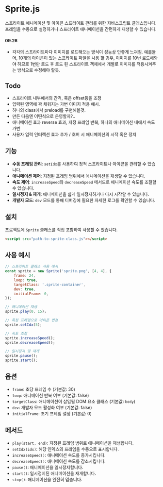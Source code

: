# Sprite.js

스프라이트 애니메이션 및 아이콘 스프라이트 관리를 위한 자바스크립트 클래스입니다.  
프레임을 수동으로 설정하거나 스프라이트 애니메이션을 간편하게 재생할 수 있습니다.

#### 09.26

-   각각의 스프라이트마다 이미지를 로드해오는 방식이 성능상 안좋게 느껴짐.
    예를들어, 10개의 아이콘이 있는 스프라이트 파일을 사용 할 경우, 이미지를 10번 로드해와야 하므로
    1번만 로드 후 로드 된 스프라이트 객체에서 개별로 이미지를 적용시켜주는 방식으로 수정해야 할듯.

## Todo
-   스프라이트 내부에서의 간격, 혹은 offset등을 조정
-   입력된 영역에 꽉 채워지는 가변 이미지 적용 예시.
-   하나의 class에서 preload를 구현해볼것.
-   만든 다음엔 어떤식으로 운영할지?..
-   애니메이션 효과 reverse 효과, 지정 프레임 반복, 하나의 애니메이션 내에서 속도 가변
-   사용자 입력 인터렉션 효과 추가 / 호버 시 애니메이션의 시작 혹은 정지

## 기능

-   **수동 프레임 관리**: `setIdx`를 사용하여 정적 스프라이트나 아이콘을 관리할 수 있습니다.
-   **애니메이션 제어**: 지정된 프레임 범위에서 애니메이션을 재생할 수 있습니다.
-   **속도 제어**: `increaseSpeed`와 `decreaseSpeed` 메서드로 애니메이션 속도를 조절할 수 있습니다.
-   **일시정지 & 재개**: 애니메이션을 쉽게 일시정지하거나 다시 시작할 수 있습니다.
-   **개발자 모드**: `dev` 모드를 통해 디버깅에 필요한 자세한 로그를 확인할 수 있습니다.

## 설치

프로젝트에 `Sprite` 클래스를 직접 포함하여 사용할 수 있습니다.

```html
<script src="path-to-sprite-class.js"></script>
```

## 사용 예시

```js
// 스프라이트 클래스 사용 예시
const sprite = new Sprite('sprite.png', [4, 4], {
    frame: 24,
    loop: true,
    targetClass: '.sprite-container',
    dev: true,
    initialFrame: 0,
});

// 애니메이션 재생
sprite.play(0, 15);

// 특정 프레임으로 아이콘 변경
sprite.setIdx(5);

// 속도 조절
sprite.increaseSpeed();
sprite.decreaseSpeed();

// 일시정지 및 재개
sprite.pause();
sprite.start();
```

## 옵션

-   `frame`: 초당 프레임 수 (기본값: 30)
-   `loop`: 애니메이션 반복 여부 (기본값: false)
-   `targetClass`: 애니메이션이 삽입될 DOM 요소 클래스 (기본값: `body`)
-   `dev`: 개발자 모드 활성화 여부 (기본값: false)
-   `initialFrame`: 초기 프레임 설정 (기본값: 0)

## 메서드

-   `play(start, end)`: 지정된 프레임 범위로 애니메이션을 재생합니다.
-   `setIdx(idx)`: 해당 인덱스의 프레임을 수동으로 표시합니다.
-   `increaseSpeed()`: 애니메이션 속도를 증가시킵니다.
-   `decreaseSpeed()`: 애니메이션 속도를 감소시킵니다.
-   `pause()`: 애니메이션을 일시정지합니다.
-   `start()`: 일시정지된 애니메이션을 재개합니다.
-   `stop()`: 애니메이션을 완전히 멈춥니다.
